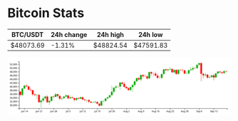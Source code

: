 # Bitcoin Stats

BTC/USDT|24h change|24h high|24h low|
|---|---|---|---|
|$48073.69|-1.31%|$48824.54|$47591.83|

<img src="./chart.svg">
